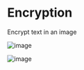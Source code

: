 # Encryption
Encrypt text in an image

![image](https://github.com/PraiseTheSun-0/Encryption/assets/55399237/ccb00f78-8aca-4dc5-a507-e4527e390f9d)

![image](https://github.com/PraiseTheSun-0/Encryption/assets/55399237/d350e7a9-311a-4a2f-b53e-0dd7f621c2c7)
